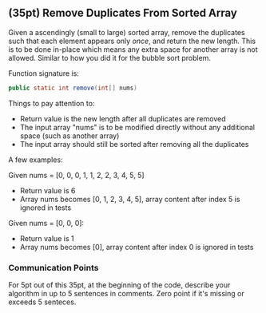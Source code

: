 ## (35pt) Remove Duplicates From Sorted Array

Given a ascendingly (small to large) sorted array, remove the duplicates such that each element appears only *once*, and return the new length. This is to be done in-place which means any extra space for another array is not allowed. Similar to how you did it for the bubble sort problem.

Function signature is:

```java
public static int remove(int[] nums)
```

Things to pay attention to:

- Return value is the new length after all duplicates are removed
- The input array "nums" is to be modified directly without any additional space (such as another array)
- The input array should still be sorted after removing all the duplicates

A few examples: 

Given nums = [0, 0, 0, 1, 1, 2, 2, 3, 4, 5, 5]

- Return value is 6
- Array nums becomes [0, 1, 2, 3, 4, 5], array content after index 5 is ignored in tests

Given nums = [0, 0, 0]:

- Return value is 1
- Array nums becomes [0], array content after index 0 is ignored in tests

### Communication Points

For 5pt out of this 35pt, at the beginning of the code, describe your algorithm in up to 5 sentences in comments. Zero point if it's missing or exceeds 5 senteces. 

